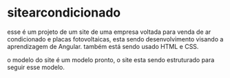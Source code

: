 # sitearcondicionado
esse é um projeto de um site de uma empresa voltada para venda de ar condicionado e placas fotovoltaicas, esta sendo desenvolvimento visando a aprendizagem de Angular.
também está sendo usado HTML e CSS.

o modelo do site é um modelo pronto, o site esta sendo estruturado para seguir esse modelo.

